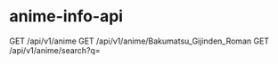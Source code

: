 # anime-info-api

GET     /api/v1/anime
GET     /api/v1/anime/Bakumatsu_Gijinden_Roman
GET     /api/v1/anime/search?q=
